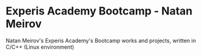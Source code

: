 # Experis Academy Bootcamp - Natan Meirov
Natan Meirov's Experis Academy's Bootcamp works and projects, written in C/C++ (Linux environment)

